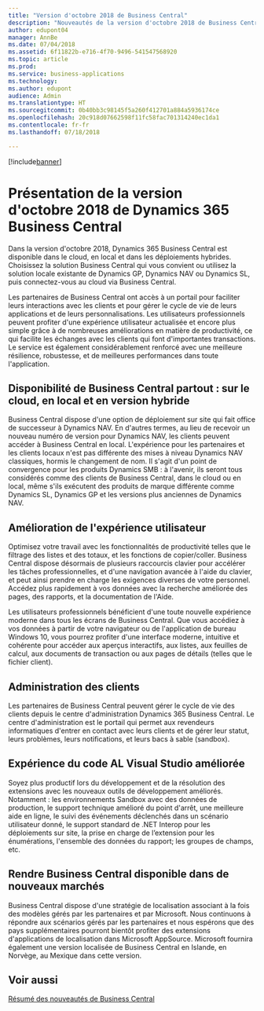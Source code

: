```yaml
---
title: "Version d'octobre 2018 de Business Central"
description: "Nouveautés de la version d'octobre 2018 de Business Central"
author: edupont04
manager: AnnBe
ms.date: 07/04/2018
ms.assetid: 6f11822b-e716-4f70-9496-541547568920
ms.topic: article
ms.prod: 
ms.service: business-applications
ms.technology: 
ms.author: edupont
audience: Admin
ms.translationtype: HT
ms.sourcegitcommit: 0b40bb3c98145f5a260f412701a884a5936174ce
ms.openlocfilehash: 20c918d07662598f11fc58fac701314240ec1da1
ms.contentlocale: fr-fr
ms.lasthandoff: 07/18/2018

---
```


[!include[banner](../../includes/banner.md)]

#  <a name="overview-of-dynamics-365-business-central-october-18-release"></a>Présentation de la version d'octobre 2018 de Dynamics 365 Business Central

Dans la version d'octobre 2018, Dynamics 365 Business Central est disponible dans le cloud, en local et dans les déploiements hybrides. Choisissez la solution Business Central qui vous convient ou utilisez la solution locale existante de Dynamics GP, Dynamics NAV ou Dynamics SL, puis connectez-vous au cloud via Business Central.  

Les partenaires de Business Central ont accès à un portail pour faciliter leurs interactions avec les clients et pour gérer le cycle de vie de leurs applications et de leurs personnalisations. Les utilisateurs professionnels peuvent profiter d'une expérience utilisateur actualisée et encore plus simple grâce à de nombreuses améliorations en matière de productivité, ce qui facilite les échanges avec les clients qui font d'importantes transactions. Le service est également considérablement renforcé avec une meilleure résilience, robustesse, et de meilleures performances dans toute l'application.

## <a name="business-central-everywhere---cloud-hybrid-and-on-premises-availability"></a>Disponibilité de Business Central partout : sur le cloud, en local et en version hybride
Business Central dispose d'une option de déploiement sur site qui fait office de successeur à Dynamics NAV. En d'autres termes, au lieu de recevoir un nouveau numéro de version pour Dynamics NAV, les clients peuvent accéder à Business Central en local. L'expérience pour les partenaires et les clients locaux n'est pas différente des mises à niveau Dynamics NAV classiques, hormis le changement de nom. Il s'agit d'un point de convergence pour les produits Dynamics SMB : à l'avenir, ils seront tous considérés comme des clients de Business Central, dans le cloud ou en local, même s'ils exécutent des produits de marque différente comme Dynamics SL, Dynamics GP et les versions plus anciennes de Dynamics NAV.

## <a name="high-productivity-user-experience"></a>Amélioration de l'expérience utilisateur
Optimisez votre travail avec les fonctionnalités de productivité telles que le filtrage des listes et des totaux, et les fonctions de copier/coller. Business Central dispose désormais de plusieurs raccourcis clavier pour accélérer les tâches professionnelles, et d'une navigation avancée à l'aide du clavier, et peut ainsi prendre en charge les exigences diverses de votre personnel. Accédez plus rapidement à vos données avec la recherche améliorée des pages, des rapports, et la documentation de l'Aide.

Les utilisateurs professionnels bénéficient d'une toute nouvelle expérience moderne dans tous les écrans de Business Central. Que vous accédiez à vos données à partir de votre navigateur ou de l'application de bureau Windows 10, vous pourrez profiter d'une interface moderne, intuitive et cohérente pour accéder aux aperçus interactifs, aux listes, aux feuilles de calcul, aux documents de transaction ou aux pages de détails (telles que le fichier client).

## <a name="tenant-administration"></a>Administration des clients
Les partenaires de Business Central peuvent gérer le cycle de vie des clients depuis le centre d'administration Dynamics 365 Business Central. Le centre d'administration est le portail qui permet aux revendeurs informatiques d'entrer en contact avec leurs clients et de gérer leur statut, leurs problèmes, leurs notifications, et leurs bacs à sable (sandbox).  

## <a name="improved-visual-studio-code-al-experience"></a>Expérience du code AL Visual Studio améliorée
Soyez plus productif lors du développement et de la résolution des extensions avec les nouveaux outils de développement améliorés. Notamment : les environnements Sandbox avec des données de production, le support technique amélioré du point d'arrêt, une meilleure aide en ligne, le suivi des événements déclenchés dans un scénario utilisateur donné, le support standard de .NET Interop pour les déploiements sur site, la prise en charge de l’extension pour les énumérations, l'ensemble des données du rapport; les groupes de champs, etc.

## <a name="making-business-central-available-in-new-markets"></a>Rendre Business Central disponible dans de nouveaux marchés
Business Central dispose d'une stratégie de localisation associant à la fois des modèles gérés par les partenaires et par Microsoft. Nous continuons à répondre aux scénarios gérés par les partenaires et nous espérons que des pays supplémentaires pourront bientôt profiter des extensions d'applications de localisation dans Microsoft AppSource. Microsoft fournira également une version localisée de Business Central en Islande, en Norvège, au Mexique dans cette version.

## <a name="see-also"></a>Voir aussi
[Résumé des nouveautés de Business Central](planned-features.md)  


